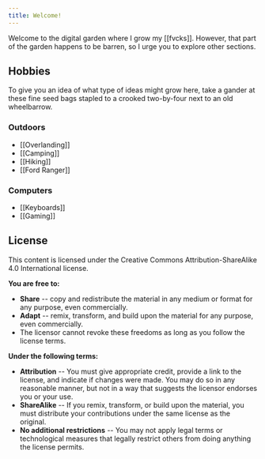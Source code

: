 ```yaml
---
title: Welcome!
---
```

Welcome to the digital garden where I grow my [[fvcks]]. However, that part of the garden happens to be barren, so I urge you to explore other sections.

## Hobbies

To give you an idea of what type of ideas might grow here, take a gander at these fine seed bags stapled to a crooked two-by-four next to an old wheelbarrow.

### Outdoors

- [[Overlanding]]
- [[Camping]]
- [[Hiking]]
- [[Ford Ranger]]

### Computers

- [[Keyboards]]
- [[Gaming]]

## License

This content is licensed under the Creative Commons Attribution-ShareAlike 4.0 International license.

**You are free to:**

- **Share** -- copy and redistribute the material in any medium or format for any purpose, even commercially.
- **Adapt** -- remix, transform, and build upon the material for any purpose, even commercially.
- The licensor cannot revoke these freedoms as long as you follow the license terms.

**Under the following terms:**

- **Attribution** -- You must give appropriate credit, provide a link to the license, and indicate if changes were made. You may do so in any reasonable manner, but not in a way that suggests the licensor endorses you or your use.
- **ShareAlike** -- If you remix, transform, or build upon the material, you must distribute your contributions under the same license as the original.
- **No additional restrictions** -- You may not apply legal terms or technological measures that legally restrict others from doing anything the license permits.